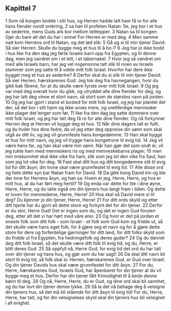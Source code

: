 ## Kapittel 7

1 Som nå kongen bodde i sitt hus, og Herren hadde latt ham få ro for alle hans fiender rundt omkring,
2 sa han til profeten Natan: Se, jeg bor i et hus av sedertre, mens Guds ark bor mellom telttepper.
3 Natan sa til kongen: Gjør du bare alt det du har i sinne! For Herren er med deg.
4 Men samme natt kom Herrens ord til Natan, og det lød slik:
5 Gå og si til min tjener David: Så sier Herren: Skulle du bygge meg et hus til å bo i?
6 Jeg har jo ikke bodd i hus like fra den dag jeg førte Israels barn opp fra Egypten, og til denne dag, men jeg vandret om i et telt, i et tabernakel.
7 Hvor jeg så vandret om med alle Israels barn, har jeg vel nogensinne talt slik til noen av Israels stammer som jeg satte til å vokte mitt folk Israel: Hvorfor har dere ikke bygget meg et hus av sedertre?
8 Derfor skal du si slik til min tjener David: Så sier Herren, hærskarenes Gud: Jeg tok deg fra havnegangen, hvor du gikk bak fårene, for at du skulle være fyrste over mitt folk Israel.
9 Og jeg var med deg overalt hvor du gikk, og utryddet alle dine fiender for deg, og jeg har latt deg vinne et stort navn, så stort som de størstes navn på jorden.
10 Og jeg har gjort i stand et bosted for mitt folk Israel, og jeg har plantet det der, så det bor i sitt hjem og ikke uroes mere, og urettferdige mennesker ikke plager det lenger som før,
11 like fra den dag jeg satte dommere over mitt folk Israel, og jeg har latt deg få ro for alle dine fiender. Og nå forkynner Herren deg at Herren vil bygge deg et hus.
12 Når dine dagers tall er fullt, og du hviler hos dine fedre, da vil jeg etter deg oppreise din sønn som skal utgå av ditt liv, og jeg vil grunnfeste hans kongedømme.
13 Han skal bygge et hus for mitt navn, og jeg vil trygge hans kongetrone til evig tid.
14 Jeg vil være hans far, og han skal være min sønn. Når han gjør det som ondt er, vil jeg tukte ham med menneskers ris og med menneskebarns plager;
15 men min miskunnhet skal ikke vike fra ham, slik som jeg lot den vike fra Saul, han som jeg lot vike for deg.
16 Fast skal ditt hus og ditt kongedømme stå til evig tid for ditt åsyn; din trone skal være grunnfestet til evig tid.
17 Alle disse ord og hele dette syn bar Natan fram for David.
18 Da gikk kong David inn og ble der inne for Herrens åsyn, og han sa: Hvem er jeg, Herre, Herre, og hva er mitt hus, at du har ført meg hertil?
19 Og enda var dette for lite i dine øyne, Herre, Herre, og du talte også om din tjeners hus langt fram i tiden. Og dette er loven for menneskene, Herre, Herre!
20 Hva skal så David mere si til deg? Du kjenner jo din tjener, Herre, Herre!
21 For ditt ords skyld og etter ditt hjerte har du gjort alt dette store og forkynt det for din tjener.
22 Derfor er du stor, Herre Gud! Det er ingen som du, og det er ingen Gud foruten deg, etter alt det vi har hørt med våre ører.
23 Og hvor er det på jorden et eneste folk som ditt folk - som Israel - et folk som Gud kom og fridde ut, så det skulle være hans eget folk, for å gjøre seg et navn og for å gjøre dette store for dere og forferdelige gjerninger for ditt land, for ditt folks skyld som du fridde ut fra Egypten, fra hedningefolk og deres guder?
24 Og du dannet deg ditt folk Israel, så det skulle være ditt folk til evig tid, og du, Herre, er blitt deres Gud.
25 Så oppfyll nå, Herre Gud, for evig tid det ord du har talt over din tjener og hans hus, og gjør som du har sagt!
26 Da skal ditt navn bli stort til evig tid, så folk skal si: Herren, hærskarenes Gud, er Gud over Israel. Og din tjener Davids hus skal være grunnfestet for ditt åsyn.
27 For du, Herre, hærskarenes Gud, Israels Gud, har åpenbaret for din tjener at du vil bygge meg et hus. Derfor har din tjener fått frimodighet til å bede denne bønn til deg.
28 Og nå, Herre, Herre, du er Gud, og dine ord skal bli sannhet, og du har lovt din tjener denne lykke.
29 Så la det nå behage deg å velsigne din tjeners hus, så det må bli stående for ditt åsyn til evig tid! For du, Herre, Herre, har talt, og for din velsignelses skyld skal din tjeners hus bli velsignet i all evighet.

